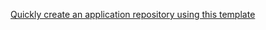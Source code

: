 [Quickly create an application repository using this template](https://github.com/new?template_name=app-template&template_owner=TryGlueOps)
